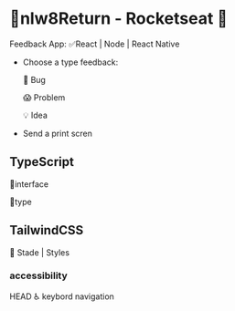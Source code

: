 # 🚀nlw8Return - Rocketseat 💜
Feedback App: ✅React | Node | React Native
 
- Choose a type feedback:

  🐞 Bug 
  
  😱 Problem 
  
  💡  Idea 
- Send a print scren

## TypeScript
 🔮interface 
 
 🔬type
 
 ## TailwindCSS
  💈 Stade | Styles
 
 ### accessibility
 HEAD
  ♿ keybord navigation


